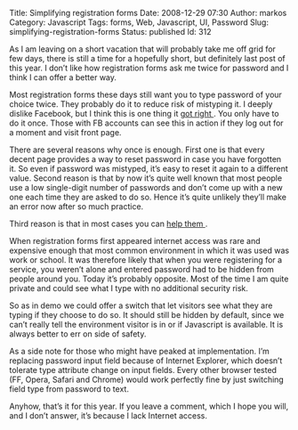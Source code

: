 Title: Simplifying registration forms
Date: 2008-12-29 07:30
Author: markos
Category: Javascript
Tags: forms, Web, Javascript, UI, Password
Slug: simplifying-registration-forms
Status: published
Id: 312

<div>
 <p>
  As I am leaving on a short vacation that will probably take me off grid for few days, there is still a time for a hopefully short, but definitely last post of this year. I don’t like how registration forms ask me twice for password and I think I can offer a better way.
 </p>
 <p>
  Most registration forms these days still want you to type password of your choice twice. They probably do it to reduce risk of mistyping it. I deeply dislike Facebook, but I think this is one thing it
  <a href="http://www.facebook.com/" title="Registration form on Facebook's homepage">
   got right
  </a>
  . You only have to do it once. Those with FB accounts can see this in action if they log out for a moment and visit front page.
 </p>
 <p>
  There are several reasons why once is enough. First one is that every decent page provides a way to reset password in case you have forgotten it. So even if password was mistyped, it’s easy to reset it again to a different value. Second reason is that by now it’s quite well known that most people use a low single-digit number of passwords and don’t come up with a new one each time they are asked to do so. Hence it’s quite unlikely they’ll make an error now after so much practice.
 </p>
 <p>
  Third reason is that in most cases you can
  <a href="http://markos.gaivo.net/examples/html_pattern/onepass.html" title="Demonstration of show password switch">
   help them
  </a>
  <a href="http://markos.gaivo.net/examples/html_pattern/onepass.html" style="font-size: 29.25px; line-height: 42.75px;" title="Demonstration of show password switch">
  </a>
  .
 </p>
 <p>
  When registration forms first appeared internet access was rare and expensive enough that most common environment in which it was used was work or school. It was therefore likely that when you were registering for a service, you weren’t alone and entered password had to be hidden from people around you. Today it’s probably opposite. Most of the time I am quite private and could see what I type with no additional security risk.
 </p>
 <p>
  So as in demo we could offer a switch that let visitors see what they are typing if they choose to do so. It should still be hidden by default, since we can’t really tell the environment visitor is in or if Javascript is available. It is always better to err on side of safety.
 </p>
 <p>
  As a side note for those who might have peaked at implementation. I’m replacing password input field because of Internet Explorer, which doesn’t tolerate type attribute change on input fields. Every other browser tested (FF, Opera, Safari and Chrome) would work perfectly fine by just switching field type from password to text.
 </p>
 <p>
  Anyhow, that’s it for this year. If you leave a comment, which I hope you will, and I don’t answer, it’s because I lack Internet access.
 </p>
</div>
